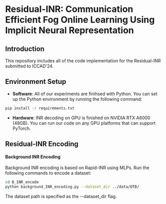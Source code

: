 # Residual-INR: Communication Efficient Fog Online Learning Using Implicit Neural Representation

## Introduction

This repository includes all of the code implementation for the Residual-INR submitted to ICCAD'24.

## Environment Setup

- **Software**: All of our experiments are finihsed with Python. You can set up the Python environment by running the following command:

```bash
pip install -r requirements.txt
```

- **Hardware**: INR decoding on GPU is finished on NVIDIA RTX A6000 (48GB). You can run our code on any GPU platforms that can support PyTorch.

## Residual-INR Encoding

#### Background INR Encoding

Background INR encoding is based on Rapid-INR using MLPs. Run the following commands to encode a dataset:

```bash
cd B_INR_encode
python background_INR_encoding.py --dataset_dir ../data/OTB/
```
The dataset path is specified as the --dataset_dir flag. 

